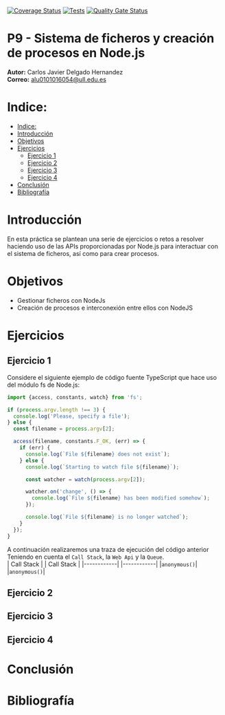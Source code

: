[![Coverage Status](https://coveralls.io/repos/github/ULL-ESIT-INF-DSI-2021/ull-esit-inf-dsi-20-21-prct09-async-fs-process-carlsjdh/badge.svg?branch=main)](https://coveralls.io/github/ULL-ESIT-INF-DSI-2021/ull-esit-inf-dsi-20-21-prct09-async-fs-process-carlsjdh?branch=main) [![Tests](https://github.com/ULL-ESIT-INF-DSI-2021/ull-esit-inf-dsi-20-21-prct09-async-fs-process-carlsjdh/actions/workflows/tests.yml/badge.svg)](https://github.com/ULL-ESIT-INF-DSI-2021/ull-esit-inf-dsi-20-21-prct09-async-fs-process-carlsjdh/actions/workflows/tests.yml) [![Quality Gate Status](https://sonarcloud.io/api/project_badges/measure?project=ULL-ESIT-INF-DSI-2021_ull-esit-inf-dsi-20-21-prct09-async-fs-process-carlsjdh&metric=alert_status)](https://sonarcloud.io/dashboard?id=ULL-ESIT-INF-DSI-2021_ull-esit-inf-dsi-20-21-prct09-async-fs-process-carlsjdh)

<h1> P9 - Sistema de ficheros y creación de procesos en Node.js </h1>

__Autor:__ Carlos Javier Delgado Hernandez  
__Correo:__ alu0101016054@ull.edu.es

# Indice:
- [Indice:](#indice)
- [Introducción](#introducción)
- [Objetivos](#objetivos)
- [Ejercicios](#ejercicios)
  - [Ejercicio 1](#ejercicio-1)
  - [Ejercicio 2](#ejercicio-2)
  - [Ejercicio 3](#ejercicio-3)
  - [Ejercicio 4](#ejercicio-4)
- [Conclusión](#conclusión)
- [Bibliografía](#bibliografía)

# Introducción
En esta práctica se plantean una serie de ejercicios o retos a resolver haciendo uso de las APIs proporcionadas por Node.js para interactuar con el sistema de ficheros, así como para crear procesos.
# Objetivos
- Gestionar ficheros con NodeJs
- Creación de procesos e interconexión entre ellos con NodeJS
# Ejercicios
## Ejercicio 1
Considere el siguiente ejemplo de código fuente TypeScript que hace uso del módulo fs de Node.js:
````typescript
import {access, constants, watch} from 'fs';

if (process.argv.length !== 3) {
  console.log('Please, specify a file');
} else {
  const filename = process.argv[2];

  access(filename, constants.F_OK, (err) => {
    if (err) {
      console.log(`File ${filename} does not exist`);
    } else {
      console.log(`Starting to watch file ${filename}`);

      const watcher = watch(process.argv[2]);

      watcher.on('change', () => {
        console.log(`File ${filename} has been modified somehow`);
      });

      console.log(`File ${filename} is no longer watched`);
    }
  });
}
````
A continuación realizaremos una traza de ejecución del código anterior Teniendo en cuenta el `Call Stack`, la `Web Api` y la `Queue`.  
| Call Stack |        | Call Stack |
|------------|        |------------|
|```anonymous()```|   |```anonymous()```|

## Ejercicio 2
## Ejercicio 3
## Ejercicio 4
# Conclusión
# Bibliografía
